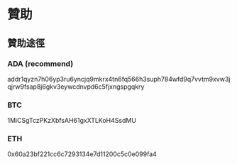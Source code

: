 # 贊助

## 贊助途徑
### ADA (recommend)
addr1qyzn7h06yp3ru6yncjq9mkrx4tn6fq566h3suph784wfd9q7vvtm9xvw3jqjrw9fsap8j6gkv3eywcdnvpd6c5fjxngspgqkry
### BTC  
1MiCSgTczPKzXbfsAH61gxXTLKoH4SsdMU  
### ETH  
0x60a23bf221cc6c7293134e7d11200c5c0e099fa4  
